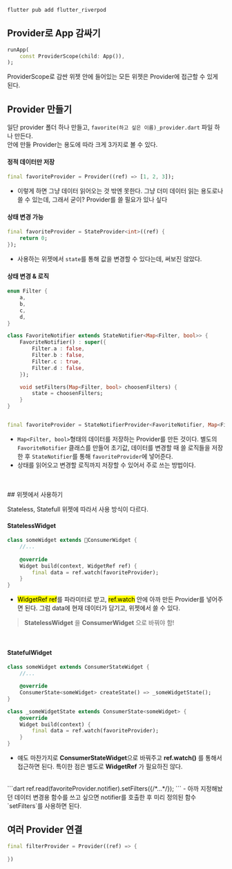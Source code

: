 ```dart
flutter pub add flutter_riverpod
```
## Provider로 App 감싸기
```dart
runApp(
	const ProviderScope(child: App()),
);
```
ProviderScope로 감싼 위젯 안에 들어있는 모든 위젯은 Provider에 접근할 수 있게 된다.
<br>

## Provider 만들기

일단 provider 폴더 하나 만들고, `favorite(하고 싶은 이름)_provider.dart` 파일 하나 만든다.  
안에 만들 Provider는 용도에 따라 크게 3가지로 볼 수 있다.

#### 정적 데이터만 저장
```dart
final favoriteProvider = Provider((ref) => [1, 2, 3]);
```
- 이렇게 하면 그냥 데이터 읽어오는 것 밖엔 못한다. 그냥 더미 데이터 읽는 용도로나 쓸 수 있는데, 그래서 굳이? Provider를 쓸 필요가 있나 싶다

#### 상태 변경 가능
```dart
final favoriteProvider = StateProvider<int>((ref) {
	return 0;
});
```
- 사용하는 위젯에서 `state`를 통해 값을 변경할 수 있다는데, 써보진 않았다.

#### 상태 변경 & 로직
```dart
enum Filter {
	a,
	b,
	c,
	d,
}

class FavoriteNotifier extends StateNotifier<Map<Filter, bool>> {
	FavoriteNotifier() : super({
		Filter.a : false,
		Filter.b : false,
		Filter.c : true,
		Filter.d : false,
	});

	void setFilters(Map<Filter, bool> choosenFilters) {
		state = choosenFilters;
	}
}


final favoriteProvider = StateNotifierProvider<FavoriteNotifier, Map<Filter, bool>>((ref) => FavoriteNotifier());
```
- `Map<Filter, bool>`형태의 데이터를 저장하는 Provider를 만든 것이다. 
	별도의 `FavoriteNotifier` 클래스를 만들어 초기값, 데이터를 변경할 때 쓸 로직들을 저장한 후 `StateNotifier`를 통해 `favoriteProvider`에 넣어준다.
- 상태를 읽어오고 변경할 로직까지 저장할 수 있어서 주로 쓰는 방법이다.
<br>
<br>
## 위젯에서 사용하기

Stateless, Statefull 위젯에 따라서 사용 방식이 다르다.

#### StatelessWidget
```dart
class someWidget extends ConsumerWidget {
	//...
	
	@override
	Widget build(context, WidgetRef ref) {
		final data = ref.watch(favoriteProvider);
	}
}
```
- <mark>WidgetRef ref</mark>를 파라미터로 받고, <mark>ref.watch</mark> 안에 아까 만든 Provider를 넣어주면 된다.
	그럼 data에 현재 데이터가 담기고, 위젯에서 쓸 수 있다.

>**StatelessWidget** 을 **ConsumerWidget** 으로 바꿔야 함!

<br>

#### StatefulWidget
```dart
class someWidget extends ConsumerStateWidget {
	//...

	@override
	ConsumerState<someWidget> createState() => _someWidgetState();
}

class _someWidgetState extends ConsumerState<someWidget> {
	@override
	Widget build(context) {
		final data = ref.watch(favoriteProvider);
	}
}
```
- 얘도 마찬가지로 **ConsumerStateWidget**으로 바꿔주고 **ref.watch()** 를 통해서 접근하면 된다. 특이한 점은 별도로 **WidgetRef** 가 필요하진 않다.
<br>
```dart
ref.read(favoriteProvider.notifier).setFilters({/*...*/});
```
- 아까 지정해놨던 데이터 변경용 함수를 쓰고 싶으면 notifier를 호출한 후 미리 정의된 함수 `setFilters`를 사용하면 된다.

<br>

## 여러 Provider 연결
```dart
final filterProvider = Provider((ref) => {
	
})
```